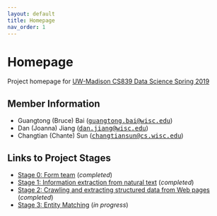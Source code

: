 ```yaml
---
layout: default
title: Homepage
nav_order: 1
---
```


# Homepage

Project homepage for [UW-Madison CS839 Data Science Spring 2019](https://sites.google.com/site/anhaidgroup/courses/cs-838-spring-2019)

## Member Information

+ Guangtong (Bruce) Bai (<tt>[guangtong.bai@wisc.edu](mailto:guangtong.bai@wisc.edu)</tt>)
+ Dan (Joanna) Jiang (<tt>[dan.jiang@wisc.edu](mailto:dan.jiang@wisc.edu)</tt>)
+ Changtian (Chante) Sun (<tt>[changtiansun@cs.wisc.edu](mailto:changtiansun@cs.wisc.edu)</tt>)

## Links to Project Stages

+ [Stage 0: Form team]() (*completed*)
+ [Stage 1: Information extraction from natural text](https://gtbai.github.io/CS839-Data-Science/stage1) (*completed*)
+ [Stage 2: Crawling and extracting structured data from Web pages](https://gtbai.github.io/CS839-Data-Science/stage2) (*completed*)
+ [Stage 3: Entity Matching](https://gtbai.github.io/CS839-Data-Science/stage3) (*in progress*)